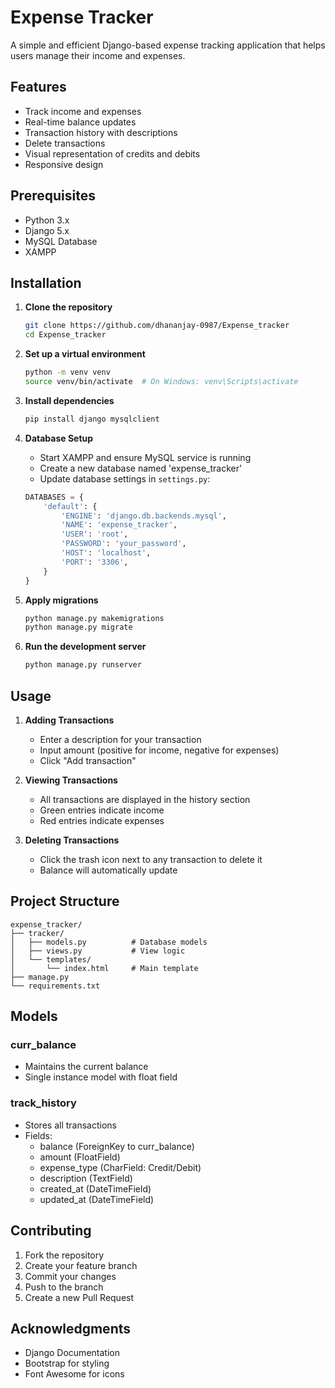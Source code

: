 # Expense Tracker

A simple and efficient Django-based expense tracking application that helps users manage their income and expenses.

## Features

- Track income and expenses
- Real-time balance updates
- Transaction history with descriptions
- Delete transactions
- Visual representation of credits and debits
- Responsive design

## Prerequisites

- Python 3.x
- Django 5.x
- MySQL Database
- XAMPP 
## Installation

1. **Clone the repository**
   ```bash
   git clone https://github.com/dhananjay-0987/Expense_tracker
   cd Expense_tracker
   ```

2. **Set up a virtual environment**
   ```bash
   python -m venv venv
   source venv/bin/activate  # On Windows: venv\Scripts\activate
   ```

3. **Install dependencies**
   ```bash
   pip install django mysqlclient
   ```

4. **Database Setup**
   - Start XAMPP and ensure MySQL service is running
   - Create a new database named 'expense_tracker'
   - Update database settings in `settings.py`:
   ```python
   DATABASES = {
       'default': {
           'ENGINE': 'django.db.backends.mysql',
           'NAME': 'expense_tracker',
           'USER': 'root',
           'PASSWORD': 'your_password',
           'HOST': 'localhost',
           'PORT': '3306',
       }
   }
   ```

5. **Apply migrations**
   ```bash
   python manage.py makemigrations
   python manage.py migrate
   ```

6. **Run the development server**
   ```bash
   python manage.py runserver
   ```

## Usage

1. **Adding Transactions**
   - Enter a description for your transaction
   - Input amount (positive for income, negative for expenses)
   - Click "Add transaction"

2. **Viewing Transactions**
   - All transactions are displayed in the history section
   - Green entries indicate income
   - Red entries indicate expenses

3. **Deleting Transactions**
   - Click the trash icon next to any transaction to delete it
   - Balance will automatically update

## Project Structure

```
expense_tracker/
├── tracker/
│   ├── models.py          # Database models
│   ├── views.py           # View logic
│   └── templates/
│       └── index.html     # Main template
├── manage.py
└── requirements.txt
```

## Models

### curr_balance
- Maintains the current balance
- Single instance model with float field

### track_history
- Stores all transactions
- Fields:
  - balance (ForeignKey to curr_balance)
  - amount (FloatField)
  - expense_type (CharField: Credit/Debit)
  - description (TextField)
  - created_at (DateTimeField)
  - updated_at (DateTimeField)

## Contributing

1. Fork the repository
2. Create your feature branch
3. Commit your changes
4. Push to the branch
5. Create a new Pull Request

## Acknowledgments

- Django Documentation
- Bootstrap for styling
- Font Awesome for icons
